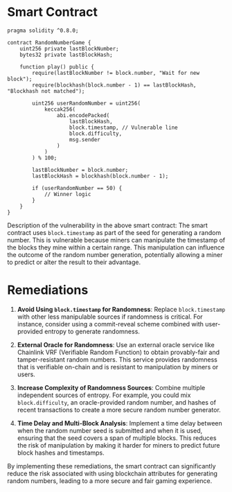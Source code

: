 # Smart Contract

```solidity
pragma solidity ^0.8.0;

contract RandomNumberGame {
    uint256 private lastBlockNumber;
    bytes32 private lastBlockHash;

    function play() public {
        require(lastBlockNumber != block.number, "Wait for new block");
        require(blockhash(block.number - 1) == lastBlockHash, "Blockhash not matched");

        uint256 userRandomNumber = uint256(
            keccak256(
                abi.encodePacked(
                    lastBlockHash,
                    block.timestamp, // Vulnerable line
                    block.difficulty,
                    msg.sender
                )
            )
        ) % 100;

        lastBlockNumber = block.number;
        lastBlockHash = blockhash(block.number - 1);

        if (userRandomNumber == 50) {
            // Winner logic
        }
    }
}
```

Description of the vulnerability in the above smart contract:
The smart contract uses `block.timestamp` as part of the seed for generating a random number. This is vulnerable because miners can manipulate the timestamp of the blocks they mine within a certain range. This manipulation can influence the outcome of the random number generation, potentially allowing a miner to predict or alter the result to their advantage.

# Remediations

1. **Avoid Using `block.timestamp` for Randomness**: Replace `block.timestamp` with other less manipulable sources if randomness is critical. For instance, consider using a commit-reveal scheme combined with user-provided entropy to generate randomness.

2. **External Oracle for Randomness**: Use an external oracle service like Chainlink VRF (Verifiable Random Function) to obtain provably-fair and tamper-resistant random numbers. This service provides randomness that is verifiable on-chain and is resistant to manipulation by miners or users.

3. **Increase Complexity of Randomness Sources**: Combine multiple independent sources of entropy. For example, you could mix `block.difficulty`, an oracle-provided random number, and hashes of recent transactions to create a more secure random number generator.

4. **Time Delay and Multi-Block Analysis**: Implement a time delay between when the random number seed is submitted and when it is used, ensuring that the seed covers a span of multiple blocks. This reduces the risk of manipulation by making it harder for miners to predict future block hashes and timestamps.

By implementing these remediations, the smart contract can significantly reduce the risk associated with using blockchain attributes for generating random numbers, leading to a more secure and fair gaming experience.